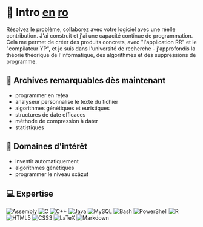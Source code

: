 # 💫 Intro [en](./README.md) [ro](./README_RO.md)

<p>Résolvez le problème, collaborez avec votre logiciel avec une réelle contribution. J'ai construit et j'ai une capacité continue de programmation. <br> Cela me permet de créer des produits concrets, avec "l'application RR" et le "compilateur YP", et je suis dans l'université de recherche - j'approfondis la théorie théorique de l'informatique, des algorithmes et des suppressions de programme.</p>

## 🌱 Archives remarquables dès maintenant
- programmer en rețea
- analyseur personnalise le texte du fichier
- algorithmes génétiques et euristiques
- structures de date efficaces
- méthode de compression à dater
- statistiques

## 🔭 Domaines d'intérêt
- investir automatiquement
- algorithmes génétiques
- programmer le niveau scăzut

## 💻 Expertise
![Assembly](https://img.shields.io/badge/_-ASM-black.svg?style=for-the-badge&logo=assemblyscript&logoColor=white) ![C](https://img.shields.io/badge/c-%2300599C.svg?style=for-the-badge&logo=c&logoColor=white) ![C++](https://img.shields.io/badge/c++-%2300599C.svg?style=for-the-badge&logo=c%2B%2B&logoColor=white) ![Java](https://img.shields.io/badge/java-%2300599C.svg?style=for-the-badge&logo=openjdk&logoColor=white) ![MySQL](https://img.shields.io/badge/mysql-df3939.svg?style=for-the-badge&logo=mysql&logoColor=white) ![Bash](https://img.shields.io/badge/bash_script-df3939.svg?style=for-the-badge&logo=gnu-bash&logoColor=white) ![PowerShell](https://img.shields.io/badge/PowerShell-df3939.svg?style=for-the-badge&logo=powershell&logoColor=white) ![R](https://img.shields.io/badge/r-df3939.svg?style=for-the-badge&logo=r&logoColor=white) ![HTML5](https://img.shields.io/badge/html5-da2e9e.svg?style=for-the-badge&logo=html5&logoColor=white) ![CSS3](https://img.shields.io/badge/css3-da2e9e.svg?style=for-the-badge&logo=css3&logoColor=white) ![LaTeX](https://img.shields.io/badge/latex-674ea7.svg?style=for-the-badge&logo=latex&logoColor=white) ![Markdown](https://img.shields.io/badge/markdown-674ea7.svg?style=for-the-badge&logo=markdown&logoColor=white)
